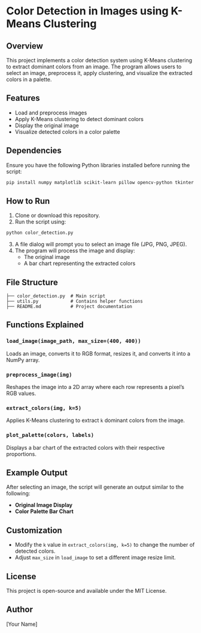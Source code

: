 # Color Detection in Images using K-Means Clustering

## Overview
This project implements a color detection system using K-Means clustering to extract dominant colors from an image. 
The program allows users to select an image, preprocess it, apply clustering, and visualize the extracted colors in a palette.

## Features
- Load and preprocess images
- Apply K-Means clustering to detect dominant colors
- Display the original image
- Visualize detected colors in a color palette

## Dependencies
Ensure you have the following Python libraries installed before running the script:

```sh
pip install numpy matplotlib scikit-learn pillow opencv-python tkinter
```

## How to Run
1. Clone or download this repository.
2. Run the script using:

```sh
python color_detection.py
```
3. A file dialog will prompt you to select an image file (JPG, PNG, JPEG).
4. The program will process the image and display:
   - The original image
   - A bar chart representing the extracted colors

## File Structure
```
├── color_detection.py  # Main script
├── utils.py            # Contains helper functions
├── README.md           # Project documentation
```

## Functions Explained
### `load_image(image_path, max_size=(400, 400))`
Loads an image, converts it to RGB format, resizes it, and converts it into a NumPy array.

### `preprocess_image(img)`
Reshapes the image into a 2D array where each row represents a pixel’s RGB values.

### `extract_colors(img, k=5)`
Applies K-Means clustering to extract `k` dominant colors from the image.

### `plot_palette(colors, labels)`
Displays a bar chart of the extracted colors with their respective proportions.

## Example Output
After selecting an image, the script will generate an output similar to the following:
- **Original Image Display**
- **Color Palette Bar Chart**

## Customization
- Modify the `k` value in `extract_colors(img, k=5)` to change the number of detected colors.
- Adjust `max_size` in `load_image` to set a different image resize limit.

## License
This project is open-source and available under the MIT License.

## Author
[Your Name]

